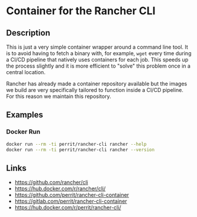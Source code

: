 # Container for the Rancher CLI

## Description

This is just a very simple container wrapper around a command line tool. It is to avoid having to fetch a binary with, for example, `wget` every time during a CI/CD pipeline that natively uses containers for each job. This speeds up the process slightly and it is more efficient to "solve" this problem once in a central location.

Rancher has already made a container repository available but the images we build are very specifically tailored to function inside a CI/CD pipeline. For this reason we maintain this repository.

## Examples

### Docker Run

```bash
docker run --rm -ti perrit/rancher-cli rancher --help
docker run --rm -ti perrit/rancher-cli rancher --version
```

## Links

* https://github.com/rancher/cli
* https://hub.docker.com/r/rancher/cli/
* https://github.com/perrit/rancher-cli-container
* https://gitlab.com/perrit/rancher-cli-container
* https://hub.docker.com/r/perrit/rancher-cli/

